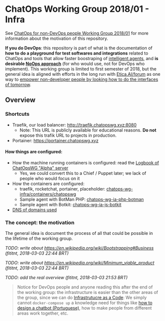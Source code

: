 # ChatOps  Working Group 2018/01 - Infra
See [ChatOps for non-DevOps people Working Group 2018/01](https://github.com/fititnt/chatops-wg)
for more information about the motivation of this repository.

**If you do DevOps**: this repository is part of what is the documentation of
**how to do a playground for test softwares and integrations** related to ChatOps
and tools that allow faster boostraping of [intelligent agents](https://en.wikipedia.org/wiki/Intelligent_agent),
and **is desirable [NoOps approach](http://searchcloudapplications.techtarget.com/definition/noops)**
(for who would use, not for DevOps who implement). This working group is limited
to first semester of 2018, but the general idea is aligned with efforts in the
long run with [Etica.AI/forum](https://github.com/EticaAI/forum) as one way to
[empower non-developer people by looking how to do the interfaces of tomorrow](https://www.youtube.com/watch?time_continue=1125&v=zhkTHkIZJEc).

## Overview

### Shortcuts

- Traefik, our load balancer: <http://traefik.chatopswg.xyz:8080>
  - Note: This URL is publicly available for educational reasons. **Do not** expose this trafik URL to projects in production.
- Portainer: <https://portainer.chatopswg.xyz>

#### How things are configured:

- How the machine running containers is configured: read the [Logbook of ChatOpsWG "Alpha" server](logbook/chatopswg.sh)
  - Yes, we could convert this to a Chief / Puppet later; we lack of people who would focus on it
- How the containers are configured:
  - traefik, rocketchat, portainer, placeholder: [chatops-wg-infra/containers/chatopswg](containers/chatopswg)
  - Sample agent with BotMan PHP: [chatops-wg-ia-php-botman](https://github.com/fititnt/chatops-wg-ia-php-botman)
  - Sample agent with Botkit: [chatops-wg-ia-js-botkit](https://github.com/fititnt/chatops-wg-ia-js-botkit)
- [DNS of domains used](dns.tsv)

### The concept: the motivation
The general idea is document the process of all that could be possible in
the lifetime of the working group.

_TODO: write about https://en.wikipedia.org/wiki/Bootstrapping#Business (fititnt, 2018-03-03 22:44 BRT)_

_TODO: write about https://en.wikipedia.org/wiki/Minimum_viable_product (fititnt, 2018-03-03 22:44 BRT)_

_TODO: add the real overview (fititnt, 2018-03-03 21:53 BRT)_

> Notice for DevOps people and anyone reading this after the end of the working
group: the infrastructure is easier than the other areas of the group, since we
can do [Infrastrutucre as a Code](https://en.wikipedia.org/wiki/Infrastructure_as_Code):
We simply cannot `docker-compose up` a knowledge need for things like [how to
design a chatbot (Portuguese)](https://brasil.uxdesign.cc/ux-e-chatbots-boas-pr%C3%A1ticas-para-desenhar-interfaces-conversacionais-9beb0ba293f2),
how to make people from different areas work together, etc.
